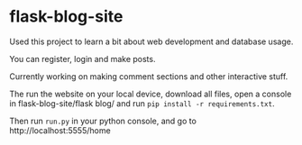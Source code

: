 # flask-blog-site
Used this project to learn a bit about web development and database usage.

You can register, login and make posts.

Currently working on making comment sections and other interactive stuff.

The run the website on your local device, download all files, open a console in flask-blog-site/flask blog/ and run `pip install -r requirements.txt`.

Then run `run.py` in your python console, and go to http://localhost:5555/home

